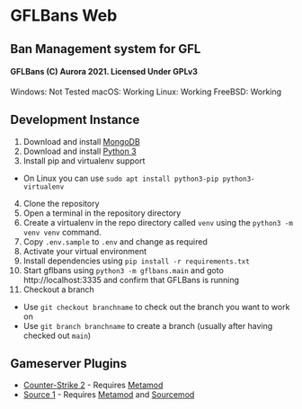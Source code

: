 # GFLBans Web
## Ban Management system for GFL
#### GFLBans (C) Aurora 2021. Licensed Under GPLv3

Windows: Not Tested
macOS: Working
Linux: Working
FreeBSD: Working

## Development Instance

1) Download and install [MongoDB](https://www.mongodb.com/try/download/community)
2) Download and install [Python 3](https://www.python.org/downloads/)
3) Install pip and virtualenv support
  - On Linux you can use `sudo apt install python3-pip python3-virtualenv`
4) Clone the repository
5) Open a terminal in the repository directory
6) Create a virtualenv in the repo directory called `venv` using the `python3 -m venv venv` command.
7) Copy `.env.sample` to `.env` and change as required
8) Activate your virtual environment
9) Install dependencies using `pip install -r requirements.txt`
10) Start gflbans using `python3 -m gflbans.main` and goto http://localhost:3335 and confirm that GFLBans is running
11) Checkout a branch
  - Use `git checkout branchname` to check out the branch you want to work on
  - Use `git branch branchname` to create a branch (usually after having checked out `main`)

## Gameserver Plugins

- [Counter-Strike 2](https://github.com/Frozen-H2O/CS2_Fixes/tree/gflbans) - Requires [Metamod](https://www.sourcemm.net/downloads.php/?branch=master)
- [Source 1](https://github.com/GFLClan/sm_gflbans) - Requires [Metamod](https://www.sourcemm.net/downloads.php/?branch=master) and [Sourcemod](https://www.sourcemod.net/downloads.php)
